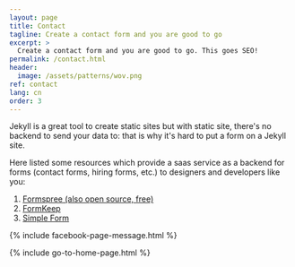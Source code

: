 ```yaml
---
layout: page
title: Contact
tagline: Create a contact form and you are good to go
excerpt: >
  Create a contact form and you are good to go. This goes SEO!
permalink: /contact.html
header:
  image: /assets/patterns/wov.png
ref: contact
lang: cn  
order: 3
---
```


Jekyll is a great tool to create static sites but with static site, there's no backend to send your data to: that is why it's hard to put a form on a Jekyll site.

Here listed some resources which provide  a saas service as a backend for forms (contact forms, hiring forms, etc.) to designers and developers like you:
1. [Formspree (also open source, free)](https://formspree.io/)
2. [FormKeep](https://formkeep.com/guides/contact-form-jekyll)
3. [Simple Form](https://getsimpleform.com/)

{% include facebook-page-message.html %}

{% include go-to-home-page.html %}
